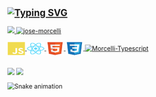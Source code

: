 

## <a href="https://git.io/typing-svg"><img src="https://readme-typing-svg.demolab.com?font=Zen+Dots&weight=700&pause=1000&color=F76000&width=435&lines=Ol%C3%A1%2C+seja+bem+vindo(a)+ao+meu+perfil.;Eu+sou+Jos%C3%A9+Morcelli;Desenvolvedor+Full-Stack+em+forma%C3%A7%C3%A3o;na+Labenu;Sou+de+S%C3%A3o+Paulo+-+SP" alt="Typing SVG" /></a>

<div>
  <a href="https://github.com/josemorcelli">
  <img height="175em" src="https://github-readme-stats.vercel.app/api?username=josemorcelli&show_icons=true&theme=highcontrast&include_all_commits=true&count_private=true"/>
   <img height="175em" src="https://github-readme-stats.vercel.app/api/top-langs/?username=josemorcelli&layout=compact&langs_count=7&theme=highcontrast" alt="jose-morcelli"/>
      
 </div>
    
 


<div style="display: inline_block"><br>
  <img align="center" alt="Morcelli-Js" height="30" width="40" src="https://raw.githubusercontent.com/devicons/devicon/master/icons/javascript/javascript-plain.svg">
    <img align="center" alt="Morcelli-React" height="30" width="40" src="https://raw.githubusercontent.com/devicons/devicon/master/icons/react/react-original.svg">
  <img align="center" alt="Morcelli-HTML" height="30" width="40" src="https://raw.githubusercontent.com/devicons/devicon/master/icons/html5/html5-original.svg">
  <img align="center" alt="Morcelli-CSS" height="30" width="40" src="https://raw.githubusercontent.com/devicons/devicon/master/icons/css3/css3-original.svg">
  <img align="center" alt="Morcelli-Typescript" height="30" width="40" src="https://icongr.am/devicon/typescript-original.svg?size=57&color=currentColor">
  
</div>

   ##
  
  <div> 
   <a href = "mailto:josemorcelli1@gmail.com"><img src="https://img.shields.io/badge/Gmail-D14836?style=for-the-badge&logo=gmail&logoColor=white" target="_blank"></a>
  <a href="https://www.linkedin.com/in/josemorcelli/" target="_blank"><img src="https://img.shields.io/badge/LinkedIn-0077B5?style=for-the-badge&logo=linkedin&logoColor=white" target="_blank"></a> 
 
  ![Snake animation](https://github.com/josemorcelli/josemorcelli/blob/output/github-contribution-grid-snake.svg)
    
</div>
